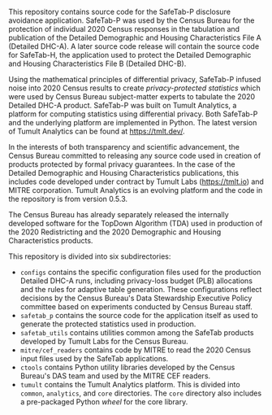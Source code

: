 This repository contains source code for the SafeTab-P disclosure
avoidance application. SafeTab-P was used by the Census Bureau for the
protection of individual 2020 Census responses in the tabulation and
publication of the Detailed Demographic and Housing Characteristics
File A (Detailed DHC-A). A later source code release will contain the source
code for SafeTab-H, the application used to protect the Detailed
Demographic and Housing Characteristics File B (Detailed DHC-B).

Using the mathematical principles of differential privacy, SafeTab-P infused noise into 2020 Census results to create *privacy-protected statistics* which were used by Census Bureau subject-matter experts to tabulate the 2020 Detailed DHC-A product. SafeTab-P was built on Tumult Analytics, a platform for computing statistics using differential privacy. Both SafeTab-P and the underlying platform are implemented in Python. The latest version of Tumult Analytics can be found at https://tmlt.dev/.

In the interests of both transparency and scientific advancement, the
Census Bureau committed to releasing any source code used in creation
of products protected by formal privacy guarantees. In the case of the 
Detailed Demographic and Housing Characteristics publications, this
includes code developed under contract by Tumult Labs (https://tmlt.io)
and MITRE corporation. Tumult Analytics is an evolving platform and
the code in the repository is from version 0.5.3.

The Census Bureau has already separately released the internally developed
software for the TopDown Algorithm (TDA) used in production of the
2020 Redistricting and the 2020 Demographic and Housing Characteristics
products.

This repository is divided into six subdirectories:
* `configs` contains the specific configuration files used for the
  production Detailed DHC-A runs, including privacy-loss budget (PLB) allocations
  and the rules for adaptive table generation. These configurations reflect
  decisions by the Census Bureau's Data Stewardship Executive Policy committee
  based on experiments conducted by Census Bureau staff.
* `safetab_p` contains the source code for the application itself as used
   to generate the protected statistics used in production.
* `safetab_utils` contains utilities common among the SafeTab products
  developed by Tumult Labs for the Census Bureau.
* `mitre/cef_readers` contains code by MITRE to read the 2020 Census input
  files used by the SafeTab applications.
* `ctools` contains Python utility libraries developed by the Census
  Bureau's DAS team and used by the MITRE CEF readers.
* `tumult` contains the Tumult Analytics platform. This is divided
   into `common`, `analytics`, and `core` directories. The `core` directory
   also includes a pre-packaged Python *wheel* for the core library.


